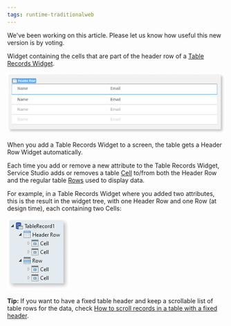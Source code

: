 ```yaml
---
tags: runtime-traditionalweb
---
```


<div class="info" markdown="1">

We've been working on this article. Please let us know how useful this new version is by voting.

</div>

Widget containing the cells that are part of the header row of a [Table Records Widget](<Class.Table Records Widget.final.md>).

![Header Row widget selected in Service Studio](images/header-row-example-ss.png)

When you add a Table Records Widget to a screen, the table gets a Header Row Widget automatically.

Each time you add or remove a new attribute to the Table Records Widget, Service Studio adds or removes a table [Cell](<Class.Cell Widget.final.md>) to/from both the Header Row and the regular table [Rows](<Class.Row Widget.final.md>) used to display data.

For example, in a Table Records Widget where you added two attributes, this is the result in the widget tree, with one Header Row and one Row (at design time), each containing two Cells:

![Widget Tree view of a Table Records Widget](images/header-row-widget-tree-ss.png)

<div class="info" markdown="1">

**Tip:** If you want to have a fixed table header and keep a scrollable list of table rows for the data, check [How to scroll records in a table with a fixed header](https://success.outsystems.com/Documentation/How-to_Guides/Front-End/How_to_scroll_records_in_a_table_with_a_fixed_header).

</div>
